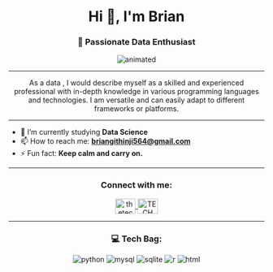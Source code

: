 <h1 align="center">Hi 👋, I'm Brian</h1>
<h3 align="center">💫 Passionate Data Enthusiast </h3>

<p align="center">
  <img src="https://user-images.githubusercontent.com/74038190/214311733-74e9a800-6d7e-11eb-89ab-8ab6fdcd2589.gif" alt="animated" />
</p>

---

<p align="center">
As a data , I would describe myself as a skilled and experienced professional with in-depth knowledge in various programming languages and technologies. I am versatile and can easily adapt to different frameworks or platforms.
</p>

---

- 🔭 I’m currently studying **Data Science**
- 📫 How to reach me: **briangithinji564@gmail.com**
- ⚡ Fun fact: **Keep calm and carry on.**

---

<h3 align="center">Connect with me:</h3>
<p align="center">
  <a href="https://x.com/FvdedP" target="blank">
    <img align="center" src="https://cdn.jsdelivr.net/npm/simple-icons@v3/icons/twitter.svg" alt="thetech_genex" height="30" width="40" />
  </a>
  <a href="https://www.linkedin.com/in/brian-githinji-a9903023a/" target="blank">
    <img align="center" src="https://cdn.jsdelivr.net/npm/simple-icons@v3/icons/linkedin.svg" alt="TECH GENEX" height="30" width="40" />
  </a>
</p>

---

<h3 align="center">💻 Tech Bag:</h3>
<p align="center">
  <img src="https://img.shields.io/badge/Python-3776AB?style=for-the-badge&logo=python&logoColor=white" alt="python" />
  <img src="https://img.shields.io/badge/MySQL-4479A1?style=for-the-badge&logo=mysql&logoColor=white" alt="mysql" />
  <img src="https://img.shields.io/badge/SQLite-003B57?style=for-the-badge&logo=sqlite&logoColor=white" alt="sqlite" />
  <img src="https://img.shields.io/badge/R-276DC3?style=for-the-badge&logo=r&logoColor=white" alt="r" />
  <img src="https://img.shields.io/badge/HTML5-E34F26?style=for-the-badge&logo=html5&logoColor=white" alt="html" />
</p>
